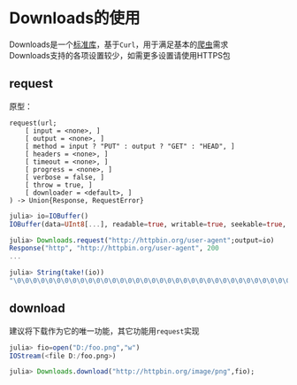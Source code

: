 # Downloads的使用
Downloads是一个[标准库](stdlib.md)，基于`Curl`，用于满足基本的[爬虫](../knowledge/spider.md)需求\
Downloads支持的各项设置较少，如需更多设置请使用HTTPS包
## request
原型：
```plain
request(url;
	[ input = <none>, ]
	[ output = <none>, ]
	[ method = input ? "PUT" : output ? "GET" : "HEAD", ]
	[ headers = <none>, ]
	[ timeout = <none>, ]
	[ progress = <none>, ]
	[ verbose = false, ]
	[ throw = true, ]
	[ downloader = <default>, ]
) -> Union{Response, RequestError}
```

```jl
julia> io=IOBuffer()
IOBuffer(data=UInt8[...], readable=true, writable=true, seekable=true, append=false, size=0, maxsize=Inf, ptr=1, mark=-1)

julia> Downloads.request("http://httpbin.org/user-agent";output=io)
Response("http", "http://httpbin.org/user-agent", 200
...

julia> String(take!(io))
"\0\0\0\0\0\0\0\0\0\0\0\0\0\0\0\0\0\0\0\0\0\0\0\0\0\0\0\0\0\0\0\0\0\0\0\0\0\0\0\0\0\0\0\0\0\0\0\0\0\0\0\0\0\0\0\0\0\0\0\0\0\0\0\0\0\0\0\0\0\0\0\0\0\0\0\0\0\0\0\0\0\0\0\0\0\0\0\0{\n  \"user-agent\": \"curl/7.73.0 julia/1.6\"\n}\n"
```

## download
建议将下载作为它的唯一功能，其它功能用`request`实现
```jl
julia> fio=open("D:/foo.png","w")
IOStream(<file D:/foo.png>)

julia> Downloads.download("http://httpbin.org/image/png",fio);
```
